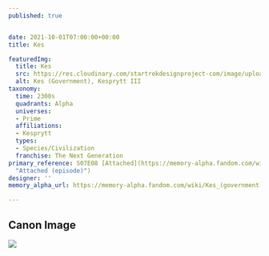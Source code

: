 ```yaml
---
published: true


date: 2021-10-01T07:00:00+00:00
title: Kes

featuredImg:
  title: Kes
  src: https://res.cloudinary.com/startrekdesignproject-com/image/upload/v1633379555/Kes.png
  alt: Kes (Government), Kesprytt III
taxonomy:
  time: 2300s
  quadrants: Alpha
  universes:
  - Prime
  affiliations:
  - Kesprytt
  types:
  - Species/Civilization
  franchise: The Next Generation
primary_reference: S07E08 [Attached](https://memory-alpha.fandom.com/wiki/Attached_(episode)
  "Attached (episode)")
designer: ''
memory_alpha_url: https://memory-alpha.fandom.com/wiki/Kes_(government)

---
```

## Canon Image

![](https://res.cloudinary.com/startrekdesignproject-com/image/upload/v1633379555/Kes_TNG-Attached.jpg)